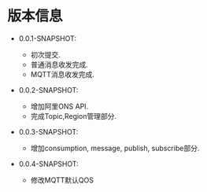 # 版本信息
- 0.0.1-SNAPSHOT:
  - 初次提交.
  - 普通消息收发完成.
  - MQTT消息收发完成.

- 0.0.2-SNAPSHOT:
  - 增加阿里ONS API.
  - 完成Topic,Region管理部分.

- 0.0.3-SNAPSHOT:
  - 增加consumption, message, publish, subscribe部分.

- 0.0.4-SNAPSHOT:
  - 修改MQTT默认QOS
